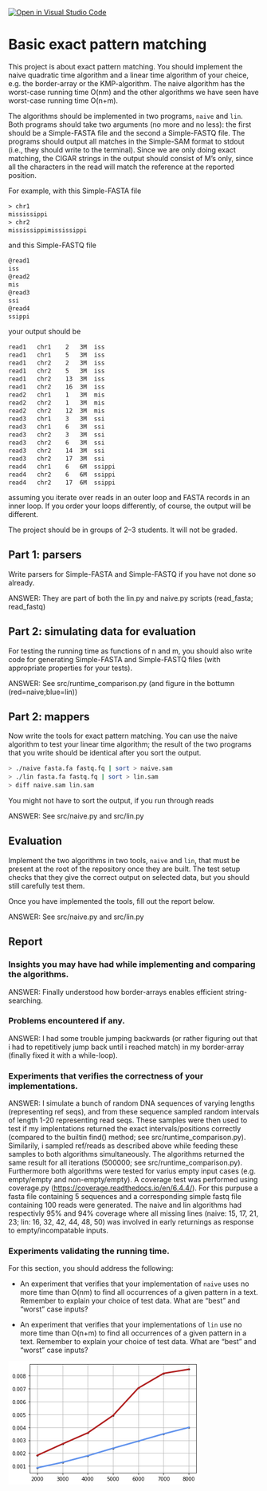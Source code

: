 [![Open in Visual Studio Code](https://classroom.github.com/assets/open-in-vscode-c66648af7eb3fe8bc4f294546bfd86ef473780cde1dea487d3c4ff354943c9ae.svg)](https://classroom.github.com/online_ide?assignment_repo_id=8392808&assignment_repo_type=AssignmentRepo)
# Basic exact pattern matching

This project is about exact pattern matching. You should implement the naive quadratic time algorithm and a linear time algorithm of your cheice, e.g. the border-array or the KMP-algorithm. The naive algorithm has the worst-case running time O(nm) and the other algorithms we have seen have worst-case running time O(n+m).

The algorithms should be implemented in two programs, `naive` and `lin`. Both programs should take two arguments (no more and no less): the first should be a Simple-FASTA file and the second a Simple-FASTQ file. The programs should output all matches in the Simple-SAM format to stdout (i.e., they should write to the terminal). Since we are only doing exact matching, the CIGAR strings in the output should consist of M’s only, since all the characters in the read will match the reference at the reported position.

For example, with this Simple-FASTA file

```
> chr1
mississippi
> chr2
mississippimississippi
```

and this Simple-FASTQ file

```
@read1
iss
@read2
mis
@read3
ssi
@read4
ssippi
```

your output should be

```
read1	chr1	2	3M	iss
read1	chr1	5	3M	iss
read1	chr2	2	3M	iss
read1	chr2	5	3M	iss
read1	chr2	13	3M	iss
read1	chr2	16	3M	iss
read2	chr1	1	3M	mis
read2	chr2	1	3M	mis
read2	chr2	12	3M	mis
read3	chr1	3	3M	ssi
read3	chr1	6	3M	ssi
read3	chr2	3	3M	ssi
read3	chr2	6	3M	ssi
read3	chr2	14	3M	ssi
read3	chr2	17	3M	ssi
read4	chr1	6	6M	ssippi
read4	chr2	6	6M	ssippi
read4	chr2	17	6M	ssippi
```

assuming you iterate over reads in an outer loop and FASTA records in an inner loop. If you order your loops differently, of course, the output will be different.

The project should be in groups of 2–3 students. It will not be graded.

## Part 1: parsers 

Write parsers for Simple-FASTA and Simple-FASTQ if you have not done so already.

ANSWER:
They are part of both the lin.py and naive.py scripts (read_fasta; read_fastq)

## Part 2: simulating data for evaluation

For testing the running time as functions of n and m, you should also write code for generating Simple-FASTA and Simple-FASTQ files (with appropriate properties for your tests).

ANSWER:
See src/runtime_comparison.py (and figure in the bottumn (red=naive;blue=lin))

## Part 2: mappers

Now write the tools for exact pattern matching. You can use the naive algorithm to test your linear time algorithm; the result of the two programs that you write should be identical after you sort the output.

```sh
> ./naive fasta.fa fastq.fq | sort > naive.sam
> ./lin fasta.fa fastq.fq | sort > lin.sam
> diff naive.sam lin.sam
```

You might not have to sort the output, if you run through reads

ANSWER:
See src/naive.py and src/lin.py

## Evaluation

Implement the two algorithms in two tools, `naive` and `lin`, that must be present at the root of the repository once they are built. The test setup checks that they give the correct output on selected data, but you should still carefully test them.

Once you have implemented the tools, fill out the report below. 

ANSWER:
See src/naive.py and src/lin.py

## Report

### Insights you may have had while implementing and comparing the algorithms. 

ANSWER:
Finally understood how border-arrays enables efficient string-searching.

### Problems encountered if any. 

ANSWER:
I had some trouble jumping backwards (or rather figuring out that i had to repetitively jump back until i reached match) in my border-array (finally fixed it with a while-loop).

### Experiments that verifies the correctness of your implementations.

ANSWER:
I simulate a bunch of random DNA sequences of varying lengths (representing ref seqs), and from these sequence sampled random intervals of length 1-20 representing read seqs. These samples were then used to test if my implentations returned the exact intervals/positions correctly (compared to the builtin find() method; see src/runtime_comparison.py).
Similarily, i sampled ref/reads as described above while feeding these samples to both algorithms simultaneously. The algorithms returned the same result for all iterations (500000; see src/runtime_comparison.py).
Furthermore both algorithms were tested for varius empty input cases (e.g. empty/empty and non-empty/empty). A coverage test was performed using coverage.py (https://coverage.readthedocs.io/en/6.4.4/). For this purpuse a fasta file containing 5 sequences and a corresponding simple fastq file containing 100 reads were generated. The naive and lin algorithms had respectivly 95% and 94% coverage where all missing lines (naive: 15, 17, 21, 23; lin: 16, 32, 42, 44, 48, 50) was involved in early returnings as response to empty/incompatable inputs. 


### Experiments validating the running time.

For this section, you should address the following:

* An experiment that verifies that your implementation of `naive` uses no more time than O(nm) to find all occurrences of a given pattern in a text. Remember to explain your choice of test data. What are “best” and “worst” case inputs? 

* An experiment that verifies that your implementations of `lin` use no more time than O(n+m) to find all occurrences of a given pattern in a text. Remember to explain your choice of test data. What are “best” and “worst” case inputs?

![](figs/runtimes.png)


